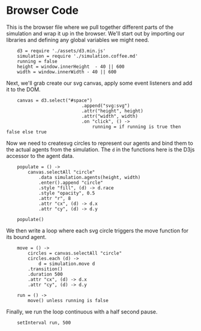 # Browser Code

This is the browser file where we pull together different parts of the simulation and wrap it up in the browser.  We'll start out by importing our libraries and defining any global variables we might need.


		d3 = require './assets/d3.min.js'
		simulation = require './simulation.coffee.md'
		running = false
		height = window.innerHeight  - 40 || 600
		width = window.innerWidth - 40 || 600


Next, we'll grab create our svg canvas, apply some event listeners and add it to the DOM.


		canvas = d3.select("#space")
								.append("svg:svg")
								.attr("height", height)
								.attr("width", width)
								.on "click", () ->
									running = if running is true then false else true
								

Now we need to createsvg circles to represent our agents and bind them to the actual agents from the simulation.  The `d` in the functions here is the D3js accessor to the agent data.

	
		populate = () ->
			canvas.selectAll "circle"
				.data simulation.agents(height, width)
				.enter().append "circle"
				.style "fill", (d) -> d.race 
				.style "opacity", 0.5
				.attr "r", 8
				.attr "cx", (d) -> d.x
				.attr "cy", (d) -> d.y

		populate()


We then write a loop where each svg circle triggers the move function for its bound agent.  


		move = () ->
			circles = canvas.selectAll "circle"
			circles.each (d) ->
				d = simulation.move d
			.transition()
			.duration 500
			.attr "cx", (d) -> d.x
			.attr "cy", (d) -> d.y

		run = () ->
			move() unless running is false


Finally, we run the loop continuous with a half second pause.


		setInterval run, 500